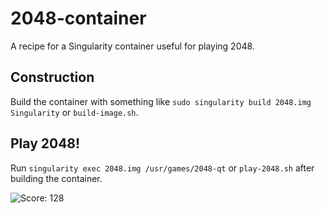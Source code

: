 # 2048-container
A recipe for a Singularity container useful for playing 2048.  

## Construction
Build the container with something like ```sudo singularity build 2048.img Singularity``` or ```build-image.sh```. 

## Play 2048!
Run ```singularity exec 2048.img /usr/games/2048-qt``` or ```play-2048.sh``` after building the container.

![Score: 128](https://i.imgur.com/dIlPGLd.png)
